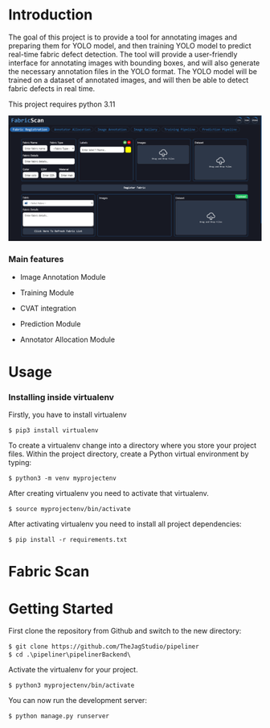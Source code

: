 

# Introduction

The goal of this project is to provide a tool for annotating images and preparing them for YOLO model, and then training YOLO model to predict real-time fabric defect detection. The tool will provide a user-friendly interface for annotating images with bounding boxes, and will also generate the necessary annotation files in the YOLO format. The YOLO model will be trained on a dataset of annotated images, and will then be able to detect fabric defects in real time.

This project requires python 3.11 

![Fabric Scan](https://github.com/TheJagStudio/pipeliner/raw/main/pipelinerBackend/static/fabricScanHome.png)


### Main features

* Image Annotation Module

* Training Module

* CVAT integration

* Prediction Module

* Annotator Allocation Module


# Usage

### Installing inside virtualenv 

Firstly, you have to install virtualenv

	$ pip3 install virtualenv
To create a virtualenv  change into a directory where you store your project files. Within the project directory, create a Python virtual environment by typing:

	$ python3 -m venv myprojectenv
After creating virtualenv you need to activate that virtualenv.

	$ source myprojectenv/bin/activate

After activating virtualenv you need to install all project dependencies:

    $ pip install -r requirements.txt
    


#  Fabric Scan 

# Getting Started

First clone the repository from Github and switch to the new directory:

    $ git clone https://github.com/TheJagStudio/pipeliner
    $ cd .\pipeliner\pipelinerBackend\
    
Activate the virtualenv for your project.

    $ python3 myprojectenv/bin/activate

You can now run the development server:

    $ python manage.py runserver
